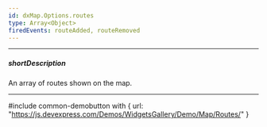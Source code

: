 ```yaml
---
id: dxMap.Options.routes
type: Array<Object>
firedEvents: routeAdded, routeRemoved
---
```

---
##### shortDescription
An array of routes shown on the map.

---
#include common-demobutton with {
    url: "https://js.devexpress.com/Demos/WidgetsGallery/Demo/Map/Routes/"
}